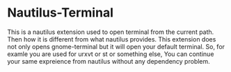 # Nautilus-Terminal
This is a nautilus extension used to open terminal from the current path. Then how it is different from what nautilus provides.
This extension does not only opens gnome-terminal but it will open your default terminal.
So, for examle you are used for urxvt or st or something else, You can continue your same expreience from nautilus without any dependency problem.
